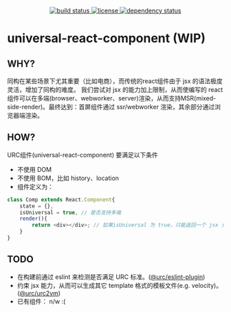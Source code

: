 <p align="center">
  <a href="https://ci.appveyor.com/api/projects/status/v562l6v4h098dvtf?svg=true">
    <img src="https://ci.appveyor.com/api/projects/status/v562l6v4h098dvtf?svg=true"
         alt="build status">
  </a>
  <a href="https://github.com/tplss/node/blob/master/LICENSE.md">
    <img src="https://img.shields.io/npm/l/rollup.svg"
         alt="license">
  </a>
  <a href="https://david-dm.org/tplss/node">
    <img src="https://david-dm.org/tplss/node/status.svg"
         alt="dependency status">
  </a>
</p>

# universal-react-component (WIP)

## WHY?

同构在某些场景下尤其重要（比如电商），而传统的react组件由于 jsx 的语法极度灵活，增加了同构的难度。
我们尝试对 jsx 的能力加上限制，从而使编写的 react 组件可以在多端(browser、webworker、server)渲染，从而支持MSR(mixed-side-render)。最终达到：首屏组件通过 ssr/webworker 渲染，其余部分通过浏览器端渲染。

## HOW?
URC组件(universal-react-component) 要满足以下条件

+ 不使用 DOM
+ 不使用 BOM，比如 history、location
+ 组件定义为：

```js
class Comp extends React.Component{
    state = {},
    isUniversal = true, // 是否支持多端
    render(){
        return <div></div>; // 如果isUniversal 为 true，只能返回一个 jsx 元素，不能有其它逻辑。
    }
}
```

## TODO

+ 在构建前通过 eslint 来检测是否满足 URC 标准。([@urc/eslint-plugin](https://www.npmjs.com/package/@urc/eslint-plugin))
+ 约束 jsx 能力，从而可以生成其它 template 格式的模板文件(e.g. velocity)。([@urc/urc2vm](https://www.npmjs.com/package/@urc/babel-plugin-urc2vm))
+ 已有组件： n/w :(

